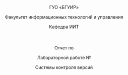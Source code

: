 <p align="center">
ГУО «БГУИР»
</p>
<p align="center">
Факультет информационных технологий и управления
</p>
<p align="center">
Кафедра ИИТ
</p>
    <p align="center" style="margin-top: 50px;">Отчет по</p>
    <p align="center">Лабораторной работе №</p>
    <p align="center">Системы контроля версий</p>
